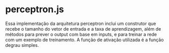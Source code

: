 # perceptron.js
Essa implementação da arquitetura perceptron inclui um construtor que recebe o tamanho do vetor de entrada e a taxa de aprendizagem, além de métodos para prever o output com base em inputs, e para treinar a rede com um exemplo de treinamento. A função de ativação utilizada é a função degrau simples.
